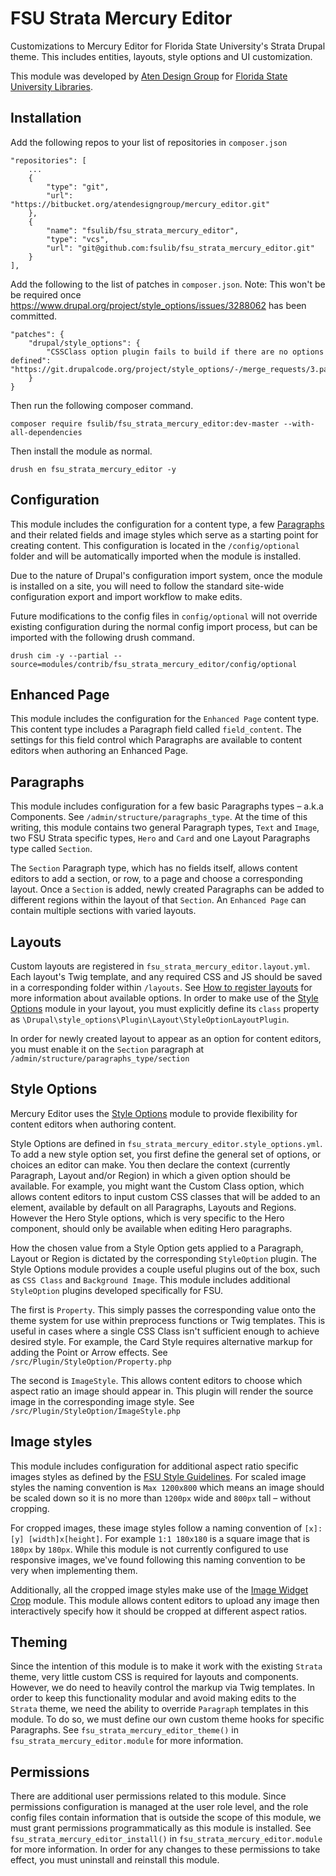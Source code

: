 # FSU Strata Mercury Editor
Customizations to Mercury Editor for Florida State University's Strata Drupal theme. This includes entities, layouts, style options and UI customization.

This module was developed by [Aten Design Group](https://aten.io) for [Florida State University Libraries](https://www.lib.fsu.edu/).

## Installation

Add the following repos to your list of repositories in `composer.json`

```
"repositories": [
    ...
    {
        "type": "git",
        "url": "https://bitbucket.org/atendesigngroup/mercury_editor.git"
    },
    {
        "name": "fsulib/fsu_strata_mercury_editor",
        "type": "vcs",
        "url": "git@github.com:fsulib/fsu_strata_mercury_editor.git"
    }
],
```

Add the following to the list of patches in `composer.json`. Note: This won't be be required once https://www.drupal.org/project/style_options/issues/3288062 has been committed.
```
"patches": {
    "drupal/style_options": {
        "CSSClass option plugin fails to build if there are no options defined": "https://git.drupalcode.org/project/style_options/-/merge_requests/3.patch"
    }
}
```

Then run the following composer command.
```
composer require fsulib/fsu_strata_mercury_editor:dev-master --with-all-dependencies
```

Then install the module as normal.
```
drush en fsu_strata_mercury_editor -y
```

## Configuration
This module includes the configuration for a content type, a few [Paragraphs](https://www.drupal.org/project/paragraphs) and their related fields and image styles which serve as a starting point for creating content. This configuration is located in the `/config/optional` folder and will be automatically imported when the module is installed.

Due to the nature of Drupal's configuration import system, once the module is installed on a site, you will need to follow the standard site-wide configuration export and import workflow to make edits.

Future modifications to the config files in `config/optional` will not override existing configuration during the normal config import process, but can be imported with the following drush command.

```
drush cim -y --partial --source=modules/contrib/fsu_strata_mercury_editor/config/optional
```
## Enhanced Page
This module includes the configuration for the `Enhanced Page` content type. This content type includes a Paragraph field called `field_content`. The settings for this field control which Paragraphs are available to content editors when authoring an Enhanced Page.

## Paragraphs
This module includes configuration for a few basic Paragraphs types – a.k.a Components. See `/admin/structure/paragraphs_type`. At the time of this writing, this module contains two general Paragraph types, `Text` and `Image`, two FSU Strata specific types, `Hero` and `Card` and one Layout Paragraphs type called `Section`.

The `Section` Paragraph type, which has no fields itself, allows content editors to add a section, or row, to a page and choose a corresponding layout.  Once a `Section` is added, newly created Paragraphs can be added to different regions within the layout of that `Section`. An `Enhanced Page` can contain multiple sections with varied layouts.

## Layouts
Custom layouts are registered in `fsu_strata_mercury_editor.layout.yml`. Each layout's Twig template, and any required CSS and JS should be saved in a corresponding folder within `/layouts`. See [How to register layouts](https://www.drupal.org/docs/drupal-apis/layout-api/how-to-register-layouts) for more information about available options. In order to make use of the [Style Options](https://www.drupal.org/project/style_options) module in your layout, you must explicitly define its `class` property as `\Drupal\style_options\Plugin\Layout\StyleOptionLayoutPlugin`.

In order for newly created layout to appear as an option for content editors, you must enable it on the `Section` paragraph at `/admin/structure/paragraphs_type/section`

## Style Options
Mercury Editor uses the [Style Options](https://www.drupal.org/project/style_options) module to provide flexibility for content editors when authoring content.

Style Options are defined in `fsu_strata_mercury_editor.style_options.yml`. To add a new style option set, you first define the general set of options, or choices an editor can make. You then declare the context (currently Paragraph, Layout and/or Region) in which a given option should be available. For example, you might want the Custom Class option, which allows content editors to input custom CSS classes that will be added to an element, available by default on all Paragraphs, Layouts and Regions. However the Hero Style options, which is very specific to the Hero component, should only be available when editing Hero paragraphs.

How the chosen value from a Style Option gets applied to a Paragraph, Layout or Region is dictated by the corresponding `StyleOption` plugin. The Style Options module provides a couple useful plugins out of the box, such as `CSS Class` and `Background Image`. This module includes additional `StyleOption` plugins developed specifically for FSU.

The first is `Property`. This simply passes the corresponding value onto the theme system for use within preprocess functions or Twig templates. This is useful in cases where a single CSS Class isn't sufficient enough to achieve desired style. For example, the Card Style requires alternative markup for adding the Point or Arrow effects.
See `/src/Plugin/StyleOption/Property.php`

The second is `ImageStyle`. This allows content editors to choose which aspect ratio an image should appear in. This plugin will render the source image in the corresponding image style.
See `/src/Plugin/StyleOption/ImageStyle.php`

## Image styles
This module includes configuration for additional aspect ratio specific images styles as defined by the [FSU Style Guidelines](https://webstyle.unicomm.fsu.edu/3.3/images/). For scaled image styles the naming convention is `Max 1200x800` which means an image should be scaled down so it is no more than `1200px` wide and `800px` tall – without cropping.

For cropped images, these image styles follow a naming convention of `[x]:[y] [width]x[height]`. For example `1:1 180x180` is a square image that is `180px` by `180px`. While this module is not currently configured to use responsive images, we've found following this naming convention to be very when implementing them.

Additionally, all the cropped image styles make use of the [Image Widget Crop](https://www.drupal.org/project/image_widget_crop) module. This module allows content editors to upload any image then interactively specify how it should be cropped at different aspect ratios.

## Theming
Since the intention of this module is to make it work with the existing `Strata` theme, very little custom CSS is required for layouts and components. However, we do need to heavily control the markup via Twig templates. In order to keep this functionality modular and avoid making edits to the `Strata` theme, we need the ability to override `Paragraph` templates in this module. To do so, we must define our own custom theme hooks for specific Paragraphs. See `fsu_strata_mercury_editor_theme()` in `fsu_strata_mercury_editor.module` for more information.

## Permissions
There are additional user permissions related to this module. Since permissions configuration is managed at the user role level, and the role config files contain information that is outside the scope of this module, we must grant permissions programmatically as this module is installed. See `fsu_strata_mercury_editor_install()` in `fsu_strata_mercury_editor.module` for more information. In order for any changes to these permissions to take effect, you must uninstall and reinstall this module.
